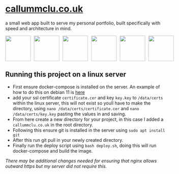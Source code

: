 <h1><a href="https://callummclu.co.uk">callummclu.co.uk</a></h1>

a small web app built to serve my personal portfolio, built specifically with speed and architecture in mind.
<div style="display:flex; gap: 10px">
<image style="height:80px" src="https://user-images.githubusercontent.com/20967589/213145113-6edd1580-87c8-41b5-9adc-913a5b2476e6.png"/>
<image style="height:80px" src="https://user-images.githubusercontent.com/20967589/213145394-c6d8717a-fe27-4f92-ba62-01f700c1245a.png"/>
<image style="height:80px" src="https://user-images.githubusercontent.com/20967589/213145493-2c6cdb54-e691-4446-be4a-3332e5d729d0.png"/>
<image style="height:80px" src="https://user-images.githubusercontent.com/20967589/213145589-65bb7441-915d-46f2-ac0c-751fbf85a693.png"/>
<image style="height:80px" src="https://user-images.githubusercontent.com/20967589/213145699-fe617d49-0710-442c-8153-d4141f5c099e.png"/>
<image style="height:80px" src="https://user-images.githubusercontent.com/20967589/213145764-1cf3452e-4b0b-4317-8513-11fcefc72837.png"/>
</div>

## Running this project on a linux server

- First ensure docker-compose is installed on the server. An example of how to do this on debian 11 is [here](https://cloudinfrastructureservices.co.uk/how-to-install-and-use-docker-compose-on-debian-11/)
- add your ssl certificate `certificate.cer` and key `key.key` to `/data/certs` within the linux server, this will not exist so youll have to make the directory, using `nano /data/certs/certificate.cer` and `nano /data/certs/key.key` pasting the values in and saving.
- From here create a new directory for your project, in this case I added a `callummclu.co.uk` in the root directory.
- Following this ensure git is installed in the server using `sudo apt install git`
- After this run git pull in your newly created directory.
- Finally run the deploy script using `bash deploy.sh`, doing this will run docker-compose and build the image.

_There may be additional changes needed for ensuring that nginx allows outward https but my server did not require this._
